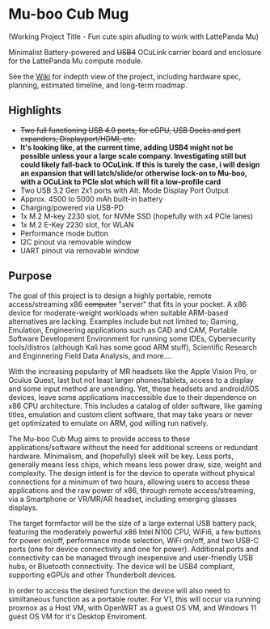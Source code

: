 # Mu-boo Cub Mug 
(Working Project Title - Fun cute spin alluding to work with LattePanda Mu)

Minimalist Battery-powered and ~~USB4~~ OCuLink carrier board and enclosure for the LattePanda Mu compute module.

See the [Wiki](https://github.com/ReaverShadow/Mu-boo-Cub-Mug/wiki) for indepth view of the project, including hardware spec, planning, estimated timeline, and long-term roadmap. 

## Highlights
* ~~Two full functioning USB 4.0 ports, for eGPU, USB Docks and port expanders, Displayport/HDMI, etc.~~
* **It's looking like, at the current time, adding USB4 might not be possible unless your a large scale company. Investigating still but could likely fall-back to OCuLink. If this is turely the case, i will design an expansion that will latch/slide/or otherwise lock-on to Mu-boo, with a OCuLink to PCIe slot which will fit a low-profile card**
* Two USB 3.2 Gen 2x1 ports with Alt. Mode Display Port Output
* Approx. 4500 to 5000 mAh built-in battery
* Charging/powered via USB-PD
* 1x M.2 M-key 2230 slot, for NVMe SSD (hopefully with x4 PCIe lanes)
* 1x M.2 E-Key 2230 slot, for WLAN
* Performance mode button
* I2C pinout via removable window
* UART pinout via removable window

## Purpose
The goal of this project is to design a highly portable, remote access/streaming x86 ~~computer~~ "server" that fits in your pocket. A x86 device for moderate-weight workloads when suitable ARM-based alternatives are lacking. Examples include but not limited to; Gaming, Emulation, Engineering applications such as CAD and CAM, Portable Software Development Environment for running some IDEs, Cybersecurity tools/distros (although Kali has some good ARM stuff), Scientific Research and Enginnering Field Data Analysis, and more....

With the increasing popularity of MR headsets like the Apple Vision Pro, or Oculus Quest, last but not least larger phones/tablets, access to a display and some input method are unending. Yet, these headsets and android/iOS devices, leave some applications inaccessible due to their dependence on x86 CPU architecture. This includes a catalog of older software, like gaming titles, emulation and custom client software, that may take years or never get optimizated to emulate on ARM, god willing run natively. 

The Mu-boo Cub Mug aims to provide access to these applications/software without the need for additional screens or redundant hardware. Minimalism, and (hopefully) sleek will be key. Less ports, generally means less chips, which means less power draw, size, weight and complexity. The design intent is for the device to operate without physical connections for a minimum of two hours, allowing users to access these applications and the raw power of x86, through remote access/streaming, via a Smartphone or VR/MR/AR headset, including emerging glasses displays.

The target formfactor will be the size of a large external USB battery pack, featuring the moderately powerful x86 Intel N100 CPU, WiFi6, a few buttons for power on/off, performance mode selection, WiFi on/off, and two USB-C ports (one for device connectivity and one for power). Additional ports and connectivity can be managed through inexpensive and user-friendly USB hubs, or Bluetooth connectivity. The device will be USB4 compliant, supporting eGPUs and other Thunderbolt devices.

In order to access the desired function the device will also need to similtaneous function as a portable router. For V1, this will occur via running proxmox as a Host VM, with OpenWRT as a guest OS VM, and Windows 11 guest OS VM for it's Desktop Enviroment.

